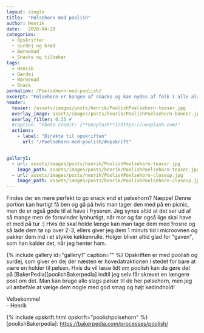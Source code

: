 ```yaml
---
layout: single
title:  "Pølsehorn med poolish"
author: Henrik
date:   2020-04-20
categories:
  - Opskrifter   
  - Surdej og brød
  - Børnemad
  - Snacks og tilbehør
tags: 
  - Henrik
  - Gærdej 
  - Børnemad
  - Snack
permalink: /Poelsehorn-med-poolish/
excerpt: "Pølsehorn er kongen af snacks og kan nydes af folk i alle aldrer. Med opskriften her er brødet ikke bare en holder til pølsen men meget meget mere"
header:
  teaser: /assets/images/posts/henrik/PoolishPoelsehorn-teaser.jpg
  overlay_image: assets/images/posts/henrik/PoolishPoelsehorn-banner.jpg
  overlay_filter: 0.35 # 
  #caption: "Photo credit: [**Unsplash**](https://unsplash.com)"
  actions:
    - label: "Direkte til opskriften"
      url: "/Poelsehorn-med-poolish/#opskrift"


gallery1:
  - url: assets/images/posts/henrik/PoolishPoelsehorn-teaser.jpg
    image_path: assets/images/posts/henrik/PoolishPoelsehorn-teaser.jpg
  - url: assets/images/posts/henrik/PoolishPoelsehorn-closeup.jpg
    image_path: assets/images/posts/henrik/PoolishPoelsehorn-closeup.jpg
---
```

Findes der en mere perfekt to go snack end et pølsehorn? Næppe! Denne portion kan hurtigt få ben og gå på hvis man tager den med på en picnic, men de er også gode til at have i fryseren. Jeg synes altid at det ser ud af så mange men de forsvinder lynhurtigt, når mor og far også lige skal have et med på tur :) Hvis de skal holde længe kan man tage dem med frosne og så lade dem tø op over 2-3, ellers giver jeg dem 1 minuts tid i microovnen og pakker dem ind i et stykke køkkenrulle. Holger bliver altid glad for "gaven", som han kalder det, når jeg henter ham.

{% include gallery id="gallery1"  caption="" %}
Opskriften er med poolish og surdej, som giver en dej der næsten er hovedatraktionen i stedet for bare at være en holder til pølsen. Hvis du vil læse lidt om poolish kan du gøre det på [BakerPedia][poolishBakerpedia] indtil jeg selv får skrevet en længere post om det. Man kan bruge alle slags pølser til de her pølsehorn, men jeg vil anbefale at vælge dem nogle med god smag og højt kødindhold!

Velbekomme!  
\- Henrik 

{% include opskrift.html opskrift="poolishpolsehorn" %}
[poolishBakerpedia]: https://bakerpedia.com/processes/poolish/